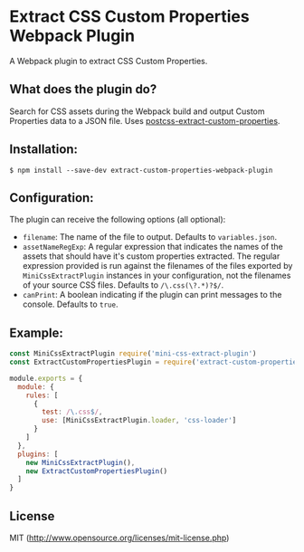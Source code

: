 # Extract CSS Custom Properties Webpack Plugin

A Webpack plugin to extract CSS Custom Properties.

## What does the plugin do?

Search for CSS assets during the Webpack build and output Custom Properties data to a JSON file. Uses [postcss-extract-custom-properties](https://github.com/lochstar/postcss-extract-custom-properties).

## Installation:

```shell
$ npm install --save-dev extract-custom-properties-webpack-plugin
```

## Configuration:

The plugin can receive the following options (all optional):
* `filename`: The name of the file to output. Defaults to `variables.json`.
* `assetNameRegExp`: A regular expression that indicates the names of the assets that should have it's custom properties extracted. The regular expression provided is run against the filenames of the files exported by `MiniCssExtractPlugin` instances in your configuration, not the filenames of your source CSS files. Defaults to `/\.css(\?.*)?$/`.
* `canPrint`: A boolean indicating if the plugin can print messages to the console. Defaults to `true`.

## Example:

``` javascript
const MiniCssExtractPlugin require('mini-css-extract-plugin')
const ExtractCustomPropertiesPlugin = require('extract-custom-properties-webpack-plugin')

module.exports = {
  module: {
    rules: [
      {
        test: /\.css$/,
        use: [MiniCssExtractPlugin.loader, 'css-loader']
      }
    ]
  },
  plugins: [
    new MiniCssExtractPlugin(),
    new ExtractCustomPropertiesPlugin()
  ]
}
```

## License

MIT (http://www.opensource.org/licenses/mit-license.php)

